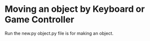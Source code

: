 # Moving an object by Keyboard or Game Controller
Run the new.py
object.py file is for making an object.
